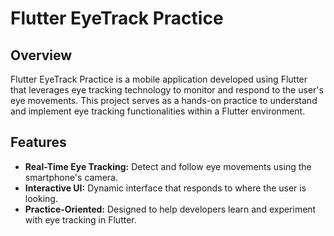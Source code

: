 # Flutter EyeTrack Practice

## Overview
Flutter EyeTrack Practice is a mobile application developed using Flutter that leverages eye tracking technology to monitor and respond to the user's eye movements. This project serves as a hands-on practice to understand and implement eye tracking functionalities within a Flutter environment.

## Features
- **Real-Time Eye Tracking:** Detect and follow eye movements using the smartphone's camera.
- **Interactive UI:** Dynamic interface that responds to where the user is looking.
- **Practice-Oriented:** Designed to help developers learn and experiment with eye tracking in Flutter.
